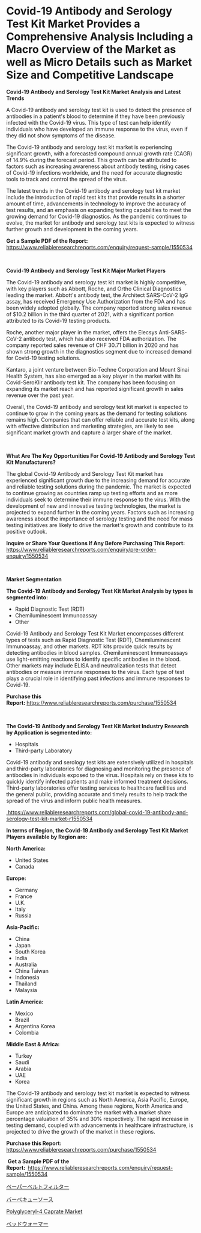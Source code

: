 <p><h1>Covid-19 Antibody and Serology Test Kit Market Provides a Comprehensive Analysis Including a Macro Overview of the Market as well as Micro Details such as Market Size and Competitive Landscape</h1></p><p><strong>Covid-19 Antibody and Serology Test Kit Market Analysis and Latest Trends</strong></p>
<p><p>A Covid-19 antibody and serology test kit is used to detect the presence of antibodies in a patient's blood to determine if they have been previously infected with the Covid-19 virus. This type of test can help identify individuals who have developed an immune response to the virus, even if they did not show symptoms of the disease.</p><p>The Covid-19 antibody and serology test kit market is experiencing significant growth, with a forecasted compound annual growth rate (CAGR) of 14.9% during the forecast period. This growth can be attributed to factors such as increasing awareness about antibody testing, rising cases of Covid-19 infections worldwide, and the need for accurate diagnostic tools to track and control the spread of the virus.</p><p>The latest trends in the Covid-19 antibody and serology test kit market include the introduction of rapid test kits that provide results in a shorter amount of time, advancements in technology to improve the accuracy of test results, and an emphasis on expanding testing capabilities to meet the growing demand for Covid-19 diagnostics. As the pandemic continues to evolve, the market for antibody and serology test kits is expected to witness further growth and development in the coming years.</p></p>
<p><strong>Get a Sample PDF of the Report:&nbsp;</strong> <a href="https://www.reliableresearchreports.com/enquiry/request-sample/1550534">https://www.reliableresearchreports.com/enquiry/request-sample/1550534</a></p>
<p>&nbsp;</p>
<p><strong>Covid-19 Antibody and Serology Test Kit Major Market Players</strong></p>
<p><p>The Covid-19 antibody and serology test kit market is highly competitive, with key players such as Abbott, Roche, and Ortho Clinical Diagnostics leading the market. Abbott's antibody test, the Architect SARS-CoV-2 IgG assay, has received Emergency Use Authorization from the FDA and has been widely adopted globally. The company reported strong sales revenue of $10.2 billion in the third quarter of 2021, with a significant portion attributed to its Covid-19 testing products.</p><p>Roche, another major player in the market, offers the Elecsys Anti-SARS-CoV-2 antibody test, which has also received FDA authorization. The company reported sales revenue of CHF 30.71 billion in 2020 and has shown strong growth in the diagnostics segment due to increased demand for Covid-19 testing solutions.</p><p>Kantaro, a joint venture between Bio-Techne Corporation and Mount Sinai Health System, has also emerged as a key player in the market with its Covid-SeroKlir antibody test kit. The company has been focusing on expanding its market reach and has reported significant growth in sales revenue over the past year.</p><p>Overall, the Covid-19 antibody and serology test kit market is expected to continue to grow in the coming years as the demand for testing solutions remains high. Companies that can offer reliable and accurate test kits, along with effective distribution and marketing strategies, are likely to see significant market growth and capture a larger share of the market.</p></p>
<p>&nbsp;</p>
<p><strong>What Are The Key Opportunities For Covid-19 Antibody and Serology Test Kit Manufacturers?</strong></p>
<p><p>The global Covid-19 Antibody and Serology Test Kit market has experienced significant growth due to the increasing demand for accurate and reliable testing solutions during the pandemic. The market is expected to continue growing as countries ramp up testing efforts and as more individuals seek to determine their immune response to the virus. With the development of new and innovative testing technologies, the market is projected to expand further in the coming years. Factors such as increasing awareness about the importance of serology testing and the need for mass testing initiatives are likely to drive the market's growth and contribute to its positive outlook.</p></p>
<p><strong>Inquire or Share Your Questions If Any Before Purchasing This Report:</strong> <a href="https://www.reliableresearchreports.com/enquiry/pre-order-enquiry/1550534">https://www.reliableresearchreports.com/enquiry/pre-order-enquiry/1550534</a></p>
<p>&nbsp;</p>
<p><strong>Market Segmentation</strong></p>
<p><strong>The Covid-19 Antibody and Serology Test Kit Market Analysis by types is segmented into:</strong></p>
<p><ul><li>Rapid Diagnostic Test (RDT)</li><li>Chemiluminescent Immunoassay</li><li>Other</li></ul></p>
<p><p>Covid-19 Antibody and Serology Test Kit Market encompasses different types of tests such as Rapid Diagnostic Test (RDT), Chemiluminescent Immunoassay, and other markets. RDT kits provide quick results by detecting antibodies in blood samples. Chemiluminescent Immunoassays use light-emitting reactions to identify specific antibodies in the blood. Other markets may include ELISA and neutralization tests that detect antibodies or measure immune responses to the virus. Each type of test plays a crucial role in identifying past infections and immune responses to Covid-19.</p></p>
<p><strong>Purchase this Report:&nbsp;</strong><a href="https://www.reliableresearchreports.com/purchase/1550534">https://www.reliableresearchreports.com/purchase/1550534</a></p>
<p>&nbsp;</p>
<p><strong>The Covid-19 Antibody and Serology Test Kit Market Industry Research by Application is segmented into:</strong></p>
<p><ul><li>Hospitals</li><li>Third-party Laboratory</li></ul></p>
<p><p>Covid-19 antibody and serology test kits are extensively utilized in hospitals and third-party laboratories for diagnosing and monitoring the presence of antibodies in individuals exposed to the virus. Hospitals rely on these kits to quickly identify infected patients and make informed treatment decisions. Third-party laboratories offer testing services to healthcare facilities and the general public, providing accurate and timely results to help track the spread of the virus and inform public health measures.</p></p>
<p><a href="https://www.reliableresearchreports.com/global-covid-19-antibody-and-serology-test-kit-market-r1550534">&nbsp;https://www.reliableresearchreports.com/global-covid-19-antibody-and-serology-test-kit-market-r1550534</a></p>
<p><strong>In terms of Region, the Covid-19 Antibody and Serology Test Kit Market Players available by Region are:</strong></p>
<p>
    <p> <strong> North America: </strong>
        <ul>
            <li>United States</li>
            <li>Canada</li>
        </ul>
        </p> 
    <p> <strong> Europe: </strong>
        <ul>
            <li>Germany</li>
            <li>France</li>
            <li>U.K.</li>
            <li>Italy</li>
            <li>Russia</li>
        </ul>
        </p> 
    <p> <strong> Asia-Pacific: </strong>
        <ul>
            <li>China</li>
            <li>Japan</li>
            <li>South Korea</li>
            <li>India</li>
            <li>Australia</li>
            <li>China Taiwan</li>
            <li>Indonesia</li>
            <li>Thailand</li>
            <li>Malaysia</li>
        </ul>
        </p> 
    <p> <strong> Latin America: </strong>
        <ul>
            <li>Mexico</li>
            <li>Brazil</li>
            <li>Argentina Korea</li>
            <li>Colombia</li>
        </ul>
        </p> 
    <p> <strong> Middle East & Africa: </strong>
        <ul>
            <li>Turkey</li>
            <li>Saudi</li>
            <li>Arabia</li>
            <li>UAE</li>
            <li>Korea</li>
        </ul>
    </p>
    </p>
<p><p>The Covid-19 antibody and serology test kit market is expected to witness significant growth in regions such as North America, Asia Pacific, Europe, the United States, and China. Among these regions, North America and Europe are anticipated to dominate the market with a market share percentage valuation of 35% and 30% respectively. The rapid increase in testing demand, coupled with advancements in healthcare infrastructure, is projected to drive the growth of the market in these regions.</p></p>
<p><strong>Purchase this Report: </strong><a href="https://www.reliableresearchreports.com/purchase/1550534">https://www.reliableresearchreports.com/purchase/1550534</a></p>
<p>&nbsp;<strong>Get a Sample PDF of the Report:&nbsp;&nbsp;</strong><a href="https://www.reliableresearchreports.com/enquiry/request-sample/1550534">https://www.reliableresearchreports.com/enquiry/request-sample/1550534</a></p>
<p><strong></strong></p>
<p><p><a href="https://medium.com/@idellamante2023/%E8%AB%96%E6%96%87%E3%83%99%E3%83%AB%E3%83%88%E3%83%95%E3%82%A3%E3%83%AB%E3%82%BF%E3%83%BC%E3%83%9E%E3%83%BC%E3%82%B1%E3%83%83%E3%83%88%E3%81%AE%E5%88%86%E6%9E%90-%E3%82%B0%E3%83%AD%E3%83%BC%E3%83%90%E3%83%AB%E6%A5%AD%E7%95%8C%E3%81%AE%E5%B1%95%E6%9C%9B%E3%81%A8%E4%BA%88%E6%B8%AC-2024%E5%B9%B4%E3%81%8B%E3%82%892031%E5%B9%B4%E3%81%BE%E3%81%A7-953c4a94aad8">ペーパーベルトフィルター</a></p><p><a href="https://medium.com/@eugenethompson65/bbq%E3%82%BD%E3%83%BC%E3%82%B9%E5%B8%82%E5%A0%B4%E5%B1%95%E6%9C%9B-%E6%A5%AD%E7%95%8C%E3%81%AE%E6%A6%82%E8%A6%81%E3%81%A8%E4%BA%88%E6%B8%AC-2024%E5%B9%B4%E3%81%8B%E3%82%892031%E5%B9%B4-d6d151bbfa2e">バーベキューソース</a></p><p><a href="https://issuu.com/reportprime-2/docs/polyglyceryl-4-caprate-market-size-2030.pptx">Polyglyceryl-4 Caprate Market</a></p><p><a href="https://medium.com/@candiceveum_27405/%E3%83%99%E3%83%83%E3%83%89%E3%82%A6%E3%82%A9%E3%83%BC%E3%83%9E%E3%83%BC%E3%83%9E%E3%83%BC%E3%82%B1%E3%83%83%E3%83%88-2031%E5%B9%B4%E3%81%BE%E3%81%A7%E3%81%AE%E3%83%88%E3%83%AC%E3%83%B3%E3%83%89-%E4%BA%88%E6%B8%AC-%E7%AB%B6%E4%BA%89%E5%88%86%E6%9E%90-8d1ed5d878d9">ベッドウォーマー</a></p></p>
